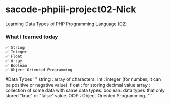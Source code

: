 # sacode-phpiii-project02-Nick
Learning Data Types of PHP Programming Language (02)

### What I learned today
	✅ String
	✅ Integer
	✅ Float
	✅ Array
	✅ Boolean
	✅ Object Oriented Programming

#Data Types
'''
	string : array of characters.
	int    : integer (for number, it can be positive or negative value).
	float  : for storing decimal value
	array  : collection of some data with same data types.
	boolean: data types that only stored "true" or "false" value.
	OOP    : Object Oriented Programming.
'''